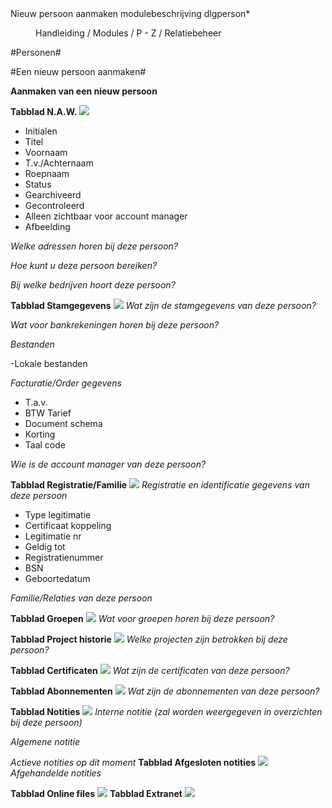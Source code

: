 <properties>
	<page>
		<title>Nieuw persoon aanmaken modulebeschrijving</title>
        <description>Nieuw persoon aanmaken modulebeschrijving</description>
        <context>dlgperson*</context>
	</page>
	<menu>
		<position>Handleiding / Modules / P - Z / Relatiebeheer</position>
		<title>Nieuw Persoon aanmaken</title>
	</menu>
</properties>

#Personen#

#Een nieuw persoon aanmaken#

**Aanmaken van een nieuw persoon**

**Tabblad N.A.W.**
![](images/Persoon-n.a.w.JPG)

- Initialen
- Titel
- Voornaam
- T.v./Achternaam
- Roepnaam
- Status
- Gearchiveerd
- Gecontroleerd
- Alleen zichtbaar voor account manager
- Afbeelding

*Welke adressen horen bij deze persoon?*

*Hoe kunt u deze persoon bereiken?*

*Bij welke bedrijven hoort deze persoon?*

**Tabblad Stamgegevens** 
![](images/Persoon-stamgegevens.JPG)
*Wat zijn de stamgegevens van deze persoon?*

*Wat voor bankrekeningen horen bij deze persoon?*

*Bestanden*

-Lokale bestanden

*Facturatie/Order gegevens*

- T.a.v.
- BTW Tarief
- Document schema
- Korting
- Taal code

*Wie is de account manager van deze persoon?*

**Tabblad Registratie/Familie**
![](images/Persoon-registratiefamilie.JPG)
*Registratie en identificatie gegevens van deze persoon*

- Type legitimatie
- Certificaat koppeling
- Legitimatie nr
- Geldig tot
- Registratienummer
- BSN
- Geboortedatum

*Familie/Relaties van deze persoon*

**Tabblad Groepen**
![](images/Persoon-groepen.JPG)
*Wat voor groepen horen bij deze persoon?*

**Tabblad Project historie**
![](images/Persoon-projecthistorie.JPG)
*Welke projecten zijn betrokken bij deze persoon?*

**Tabblad Certificaten**
![](images/Persoon-certificaten.JPG)
*Wat zijn de certificaten van deze persoon?*

**Tabblad Abonnementen**
![](images/Persoon-abonnementen.JPG)
*Wat zijn de abonnementen van deze persoon?*

**Tabblad Notities**
![](images/Persoon-notities.JPG)
*Interne notitie (zal worden weergegeven in overzichten bij deze persoon)*

*Algemene notitie*

*Actieve notities op dit moment*
**Tabblad Afgesloten notities**
![](images/Persoon-afgeslotennotities.JPG)
*Afgehandelde notities*

**Tabblad Online files**
![](images/Persoon-onlinefiles.JPG)
**Tabblad Extranet**
![](images/Persoon-extranet.JPG)
